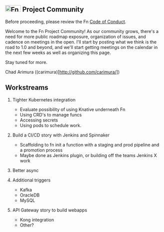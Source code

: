 ## <img src="https://fnproject.io/images/fn-300x125.png" alt="Fn Project Logo" height="21" width="50"> Project Community

Before proceeding, please review the Fn [Code of Conduct](CODE_OF_CONDUCT.md).

Welcome to the Fn Project Community! As our community grows, there's a need for more public 
roadmap exposure, organization of issues, and cadence on meetings in the open. I'll start by 
posting what we think is the road to 1.0 and beyond, and we'll start getting meetings on the 
calendar in the next few weeks as well as organizing this page.

Stay tuned for more.

Chad Arimura ((carimura)[http://github.com/carimura/])


## Workstreams


1. Tighter Kubernetes integration
    - Evaluate possibility of using Knative underneath Fn
    - Using CRD's to manage funcs
    - Accessing secrets
    - Using pods to schedule work.

2. Build a CI/CD story with Jenkins and Spinnaker
    - Scaffolding to fn init a function with a staging and prod pipeline and a promotion process
    - Maybe done as Jenkins plugin, or building off the teams Jenkins X work

3. Better async

4. Additional triggers
    - Kafka
    - OracleDB
    - MySQL

5. API Gateway story to build webapps
    - Kong integration
    - Other?


